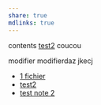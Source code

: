 ```yaml
---
share: true
mdlinks: true
---
```


contents
[test2](test%20folder/test2)
coucou

modifier
modifierdaz jkecj

- [1 fichier](things)
- [test2](test%20folder/test2)
- [test note 2](test%20folder/test%20note%202)
